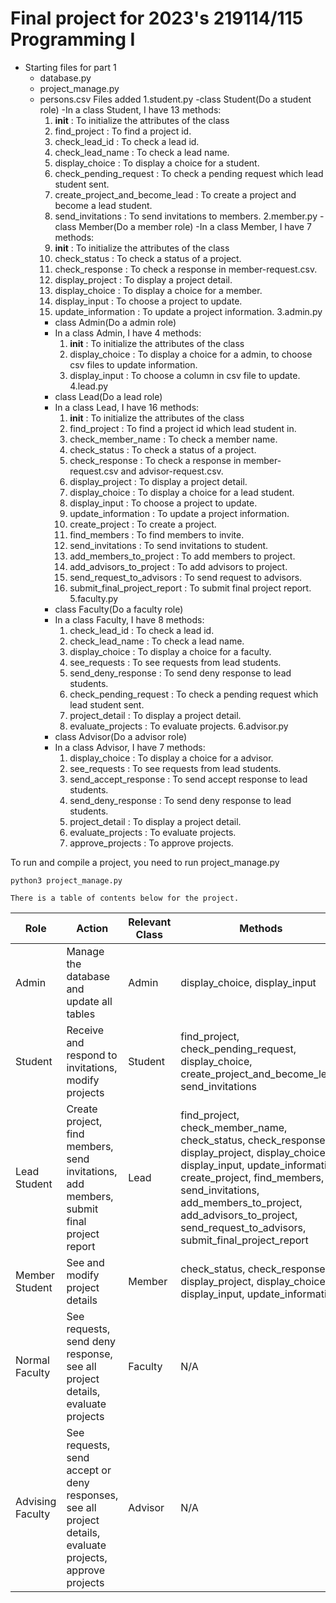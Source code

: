 # Final project for 2023's 219114/115 Programming I
* Starting files for part 1
  - database.py
  - project_manage.py
  - persons.csv
Files added
  1.student.py
    -class Student(Do a student role)
    -In a class Student, I have 13 methods:
      1. __init__ : To initialize the attributes of the class
      2. find_project : To find a project id.
      3. check_lead_id : To check a lead id.
      4. check_lead_name : To check a lead name.
      5. display_choice : To display a choice for a student.
      6. check_pending_request : To check a pending request which lead student sent.
      7. create_project_and_become_lead : To create a project and become a lead student.
      8. send_invitations : To send invitations to members.
  2.member.py
    -class Member(Do a member role)
    -In a class Member, I have 7 methods:
      1. __init__ : To initialize the attributes of the class
      2. check_status : To check a status of a project.
      3. check_response : To check a response in member-request.csv.
      4. display_project : To display a project detail.
      5. display_choice : To display a choice for a member.
      6. display_input : To choose a project to update.
      7. update_information : To update a project information.
  3.admin.py
    - class Admin(Do a admin role)
    - In a class Admin, I have 4 methods:
      1. __init__ : To initialize the attributes of the class
      2. display_choice : To display a choice for a admin, to choose csv files to update information.
      3. display_input : To choose a column in csv file to update.
  4.lead.py
    - class Lead(Do a lead role)
    - In a class Lead, I have 16 methods:
      1. __init__ : To initialize the attributes of the class
      2. find_project : To find a project id which lead student in.
      3. check_member_name : To check a member name.
      4. check_status : To check a status of a project.
      5. check_response : To check a response in member-request.csv and advisor-request.csv.
      6. display_project : To display a project detail.
      7. display_choice : To display a choice for a lead student.
      8. display_input : To choose a project to update.
      9. update_information : To update a project information.
      10. create_project : To create a project.
      11. find_members : To find members to invite.
      12. send_invitations : To send invitations to student.
      13. add_members_to_project : To add members to project.
      14. add_advisors_to_project : To add advisors to project.
      15. send_request_to_advisors : To send request to advisors.
      16. submit_final_project_report : To submit final project report.
  5.faculty.py
    - class Faculty(Do a faculty role)
    - In a class Faculty, I have 8 methods:
      1. check_lead_id : To check a lead id.
      2. check_lead_name : To check a lead name.
      3. display_choice : To display a choice for a faculty.
      4. see_requests : To see requests from lead students.
      5. send_deny_response : To send deny response to lead students.
      6. check_pending_request : To check a pending request which lead student sent.
      7. project_detail : To display a project detail.
      8. evaluate_projects : To evaluate projects.
  6.advisor.py
    - class Advisor(Do a advisor role)
    - In a class Advisor, I have 7 methods:
      1. display_choice : To display a choice for a advisor.
      2. see_requests : To see requests from lead students.
      3. send_accept_response : To send accept response to lead students.
      4. send_deny_response : To send deny response to lead students.
      5. project_detail : To display a project detail.
      6. evaluate_projects : To evaluate projects.
      7. approve_projects : To approve projects.

To run and compile a project, you need to run project_manage.py
```commandline
python3 project_manage.py
```

`There is a table of contents below for the project.`

| Role             | Action                                                                                                    | Relevant Class | Methods                                                                                                                                                                                                                                                                                   | Completion (%)  |
|------------------|-----------------------------------------------------------------------------------------------------------|----------------|-------------------------------------------------------------------------------------------------------------------------------------------------------------------------------------------------------------------------------------------------------------------------------------------|-----------------|
| Admin            | Manage the database and update all tables                                                                 | Admin          | display_choice, display_input                                                                                                                                                                                                                                                             | 100             |
| Student          | Receive and respond to invitations, modify projects                                                       | Student        | find_project, check_pending_request, display_choice, create_project_and_become_lead, send_invitations                                                                                                                                                                                     | 100             |
| Lead Student     | Create project, find members, send invitations, add members, submit final project report                  | Lead           | find_project, check_member_name, check_status, check_response, display_project, display_choice, display_input, update_information, create_project, find_members, send_invitations, add_members_to_project, add_advisors_to_project, send_request_to_advisors, submit_final_project_report | 100             |
| Member Student   | See and modify project details                                                                            | Member         | check_status, check_response, display_project, display_choice, display_input, update_information                                                                                                                                                                                          | 100             |
| Normal Faculty   | See requests, send deny response, see all project details, evaluate projects                              | Faculty        | N/A                                                                                                                                                                                                                                                                                       | Not Created Yet |
| Advising Faculty | See requests, send accept or deny responses, see all project details, evaluate projects, approve projects | Advisor        | N/A                                                                                                                                                                                                                                                                                       | Not Created Yet |

